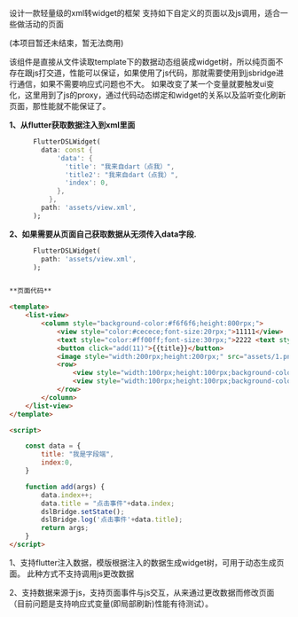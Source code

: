 设计一款轻量级的xml转widget的框架
支持如下自定义的页面以及js调用，适合一些做活动的页面

(本项目暂还未结束，暂无法商用)

该组件是直接从文件读取template下的数据动态组装成widget树，所以纯页面不存在跟js打交道，性能可以保证，如果使用了js代码，那就需要使用到jsbridge进行通信，如果不需要响应式问题也不大。  如果改变了某一个变量就要触发ui变化，这里用到了js的proxy，通过代码动态绑定和widget的关系以及监听变化刷新页面，那性能就不能保证了。

**1、从flutter获取数据注入到xml里面**
```dart
      FlutterDSLWidget(
        data: const {
            'data': {
              'title': "我来自dart（点我）",
              'title2': "我来自dart（点我）",
              'index': 0,
            },
          },
        path: 'assets/view.xml',
      );

```

**2、如果需要从页面自己获取数据从无须传入data字段.**

```dart
      FlutterDSLWidget(
        path: 'assets/view.xml',
      );
```

```html

**页面代码**

<template>
    <list-view>
        <column style="background-color:#f6f6f6;height:800rpx;">
            <view style="color:#cecece;font-size:20rpx;">11111</view>
            <text style="color:#ff00ff;font-size:30rpx;">2222 <text style="color:#00ff00">3333</text> </text>
            <button click="add(11)">{{title}}</button>
            <image style="width:200rpx;height:200rpx;" src="assets/1.png"></image>
            <row>
                <view style="width:100rpx;height:100rpx;background-color:#00ff00;"></view>
                <view style="width:100rpx;height:100rpx;background-color:#0000ff;"></view>
            </row>
        </column>
    </list-view>
</template>

<script>

    const data = {
        title: "我是字段端",
        index:0,
    }

    function add(args) {
        data.index++;
        data.title = "点击事件"+data.index;
        dslBridge.setState();
        dslBridge.log('点击事件'+data.title);
        return args;
    }
</script>

```

1、支持flutter注入数据，模版根据注入的数据生成widget树，可用于动态生成页面。 此种方式不支持调用js更改数据

2、支持数据来源于js，支持页面事件与js交互，从来通过更改数据而修改页面（目前问题是支持响应式变量(即局部刷新)性能有待测试）。

